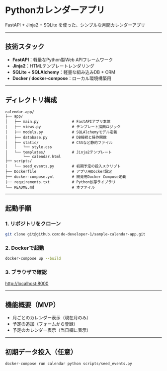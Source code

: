# Pythonカレンダーアプリ

FastAPI + Jinja2 + SQLite を使った、シンプルな月間カレンダーアプリ

---

## 技術スタック

- **FastAPI**：軽量なPython製Web APIフレームワーク
- **Jinja2**：HTMLテンプレートレンダリング
- **SQLite + SQLAlchemy**：軽量な組み込みDB + ORM
- **Docker / docker-compose**：ローカル環境構築用

---

## ディレクトリ構成

```
calendar-app/
├── app/
│   ├── main.py               # FastAPIアプリ本体
│   ├── views.py              # テンプレート描画ロジック
│   ├── models.py             # SQLAlchemyモデル定義
│   ├── database.py           # DB接続と操作関数
│   ├── static/               # CSSなど静的ファイル
│   │   └── style.css
│   └── templates/            # Jinja2テンプレート
│       └── calendar.html
├── scripts/
│   └── seed_events.py        # 初期予定の投入スクリプト
├── Dockerfile                # アプリ用Docker設定
├── docker-compose.yml        # 開発用Docker Compose定義
├── requirements.txt          # Python依存ライブラリ
└── README.md                 # 本ファイル
```

---

## 起動手順

### 1. リポジトリをクローン

```bash
git clone git@github.com:de-developer-1/sample-calendar-app.git
```

### 2. Dockerで起動

```bash
docker-compose up --build
```

### 3. ブラウザで確認

[http://localhost:8000](http://localhost:8000)

---

## 機能概要（MVP）

- 月ごとのカレンダー表示（現在月のみ）
- 予定の追加（フォームから登録）
- 予定のカレンダー表示（当日欄に表示）

---

## 初期データ投入（任意）

```bash
docker-compose run calendar python scripts/seed_events.py
```
